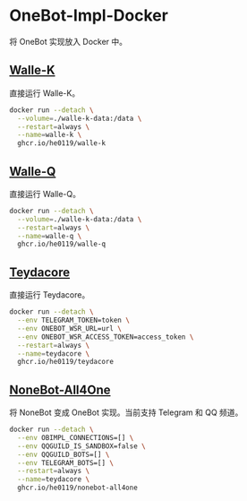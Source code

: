# OneBot-Impl-Docker

将 OneBot 实现放入 Docker 中。

## [Walle-K](https://github.com/onebot-walle/walle-k)

直接运行 Walle-K。

```sh
docker run --detach \
  --volume=./walle-k-data:/data \
  --restart=always \
  --name=walle-k \
  ghcr.io/he0119/walle-k
```

## [Walle-Q](https://github.com/onebot-walle/walle-q)

直接运行 Walle-Q。

```sh
docker run --detach \
  --volume=./walle-k-data:/data \
  --restart=always \
  --name=walle-q \
  ghcr.io/he0119/walle-q
```

## [Teydacore](https://github.com/teyda/teydacore)

直接运行 Teydacore。

```sh
docker run --detach \
  --env TELEGRAM_TOKEN=token \
  --env ONEBOT_WSR_URL=url \
  --env ONEBOT_WSR_ACCESS_TOKEN=access_token \
  --restart=always \
  --name=teydacore \
  ghcr.io/he0119/teydacore
```

## [NoneBot-All4One](https://github.com/nonepkg/nonebot-plugin-all4one)

将 NoneBot 变成 OneBot 实现。当前支持 Telegram 和 QQ 频道。

```sh
docker run --detach \
  --env OBIMPL_CONNECTIONS=[] \
  --env QQGUILD_IS_SANDBOX=false \
  --env QQGUILD_BOTS=[] \
  --env TELEGRAM_BOTS=[] \
  --restart=always \
  --name=teydacore \
  ghcr.io/he0119/nonebot-all4one
```
